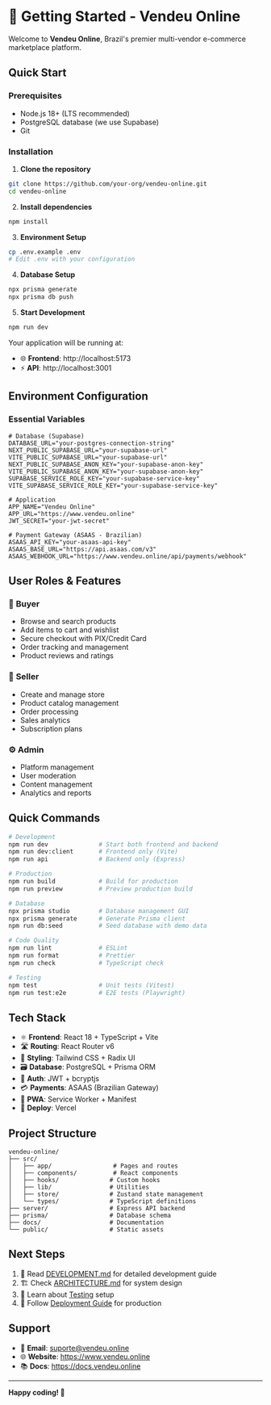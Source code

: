 # 🚀 Getting Started - Vendeu Online

Welcome to **Vendeu Online**, Brazil's premier multi-vendor e-commerce marketplace platform.

## Quick Start

### Prerequisites

- Node.js 18+ (LTS recommended)
- PostgreSQL database (we use Supabase)
- Git

### Installation

1. **Clone the repository**

```bash
git clone https://github.com/your-org/vendeu-online.git
cd vendeu-online
```

2. **Install dependencies**

```bash
npm install
```

3. **Environment Setup**

```bash
cp .env.example .env
# Edit .env with your configuration
```

4. **Database Setup**

```bash
npx prisma generate
npx prisma db push
```

5. **Start Development**

```bash
npm run dev
```

Your application will be running at:

- 🌐 **Frontend**: http://localhost:5173
- ⚡ **API**: http://localhost:3001

## Environment Configuration

### Essential Variables

```env
# Database (Supabase)
DATABASE_URL="your-postgres-connection-string"
NEXT_PUBLIC_SUPABASE_URL="your-supabase-url"
VITE_PUBLIC_SUPABASE_URL="your-supabase-url"
NEXT_PUBLIC_SUPABASE_ANON_KEY="your-supabase-anon-key"
VITE_PUBLIC_SUPABASE_ANON_KEY="your-supabase-anon-key"
SUPABASE_SERVICE_ROLE_KEY="your-supabase-service-key"
VITE_SUPABASE_SERVICE_ROLE_KEY="your-supabase-service-key"

# Application
APP_NAME="Vendeu Online"
APP_URL="https://www.vendeu.online"
JWT_SECRET="your-jwt-secret"

# Payment Gateway (ASAAS - Brazilian)
ASAAS_API_KEY="your-asaas-api-key"
ASAAS_BASE_URL="https://api.asaas.com/v3"
ASAAS_WEBHOOK_URL="https://www.vendeu.online/api/payments/webhook"
```

## User Roles & Features

### 👤 **Buyer**

- Browse and search products
- Add items to cart and wishlist
- Secure checkout with PIX/Credit Card
- Order tracking and management
- Product reviews and ratings

### 🏪 **Seller**

- Create and manage store
- Product catalog management
- Order processing
- Sales analytics
- Subscription plans

### ⚙️ **Admin**

- Platform management
- User moderation
- Content management
- Analytics and reports

## Quick Commands

```bash
# Development
npm run dev              # Start both frontend and backend
npm run dev:client       # Frontend only (Vite)
npm run api              # Backend only (Express)

# Production
npm run build            # Build for production
npm run preview          # Preview production build

# Database
npx prisma studio        # Database management GUI
npx prisma generate      # Generate Prisma client
npm run db:seed          # Seed database with demo data

# Code Quality
npm run lint             # ESLint
npm run format           # Prettier
npm run check            # TypeScript check

# Testing
npm test                 # Unit tests (Vitest)
npm run test:e2e         # E2E tests (Playwright)
```

## Tech Stack

- ⚛️ **Frontend**: React 18 + TypeScript + Vite
- 🛣️ **Routing**: React Router v6
- 🎨 **Styling**: Tailwind CSS + Radix UI
- 🗃️ **Database**: PostgreSQL + Prisma ORM
- 🔐 **Auth**: JWT + bcryptjs
- 💳 **Payments**: ASAAS (Brazilian Gateway)
- 📱 **PWA**: Service Worker + Manifest
- 🚀 **Deploy**: Vercel

## Project Structure

```
vendeu-online/
├── src/
│   ├── app/                 # Pages and routes
│   ├── components/          # React components
│   ├── hooks/              # Custom hooks
│   ├── lib/                # Utilities
│   ├── store/              # Zustand state management
│   └── types/              # TypeScript definitions
├── server/                 # Express API backend
├── prisma/                 # Database schema
├── docs/                   # Documentation
└── public/                 # Static assets
```

## Next Steps

1. 📖 Read [DEVELOPMENT.md](./DEVELOPMENT.md) for detailed development guide
2. 🏗️ Check [ARCHITECTURE.md](../architecture/ARCHITECTURE.md) for system design
3. 🧪 Learn about [Testing](../testing/TESTING.md) setup
4. 🚀 Follow [Deployment Guide](../deployment/DEPLOY_GUIDE.md) for production

## Support

- 📧 **Email**: suporte@vendeu.online
- 🌐 **Website**: https://www.vendeu.online
- 📚 **Docs**: https://docs.vendeu.online

---

**Happy coding! 🎉**
